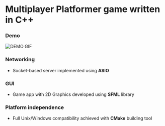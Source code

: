 # Multiplayer Platformer game written in C++

### Demo
![DEMO GIF](https://user-images.githubusercontent.com/83420512/205180208-9081649a-f1a3-4d65-8a90-48931453da52.gif)

### Networking
- Socket-based server implemented using **ASIO**

### GUI
- Game app with 2D Graphics developed using **SFML** library

### Platform independence 
- Full Unix/Windows compatibility achieved with **CMake** building tool

